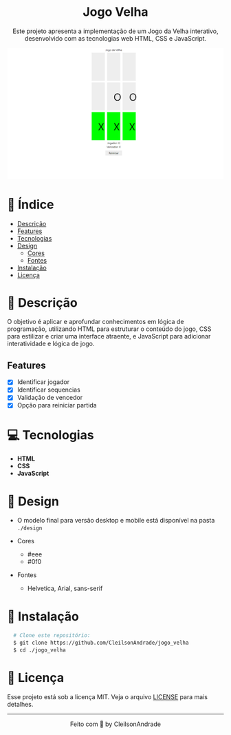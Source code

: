 <div align="center">
  <h1>Jogo Velha</h1>
  <p>Este projeto apresenta a implementação de um Jogo da Velha interativo, desenvolvido com as tecnologias web HTML, CSS e JavaScript.</p>
  <img src="./design/desktop.png" alt="Logo" width="800">
</div>

# 📒 Índice

* [Descrição](#descrição)
* [Features](#features) 
* [Tecnologias](#tecnologias)
* [Design](#design)
  * [Cores](#cores)
  * [Fontes](#fontes)
* [Instalação](#instalação)
* [Licença](#licença)

# 📃 <span id="descrição">Descrição</span>
O objetivo é aplicar e aprofundar conhecimentos em lógica de programação, utilizando HTML para estruturar o conteúdo do jogo, CSS para estilizar e criar uma interface atraente, e JavaScript para adicionar interatividade e lógica de jogo.

## Features
- [x] Identificar jogador<br>
- [x] Identificar sequencias<br>
- [x] Validação de vencedor<br>
- [x] Opção para reiniciar partida<br>

# 💻 <span id="tecnologias">Tecnologias</span>
- **HTML**
- **CSS**
- **JavaScript**

# 🎨 <span id="design">Design</span>
- O modelo final para versão desktop e mobile está disponível na pasta `./design`

- <span id="cores">Cores<br></span>
  * #eee<br>
  * #0f0<br>

- <span id="fontes">Fontes<br></span>
  * Helvetica, Arial, sans-serif

# 🚀 <span id="instalação">Instalação</span>
```bash
  # Clone este repositório:
  $ git clone https://github.com/CleilsonAndrade/jogo_velha
  $ cd ./jogo_velha
```

# 📝 <span id="licença">Licença</span>

Esse projeto está sob a licença MIT. Veja o arquivo [LICENSE](LICENSE) para mais detalhes.

---

<p align="center">
  Feito com 💜 by CleilsonAndrade
</p>